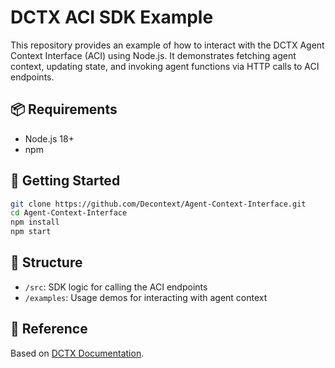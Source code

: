 # DCTX ACI SDK Example

This repository provides an example of how to interact with the DCTX Agent Context Interface (ACI) using Node.js. It demonstrates fetching agent context, updating state, and invoking agent functions via HTTP calls to ACI endpoints.

## 📦 Requirements

- Node.js 18+
- npm

## 🚀 Getting Started

```bash
git clone https://github.com/Decontext/Agent-Context-Interface.git
cd Agent-Context-Interface
npm install
npm start
```

## 📁 Structure

- `/src`: SDK logic for calling the ACI endpoints
- `/examples`: Usage demos for interacting with agent context

## 🔗 Reference

Based on [DCTX Documentation](https://docs.dctx.ai/key-components/agent-context-interface-aci/sdk-api-example).
